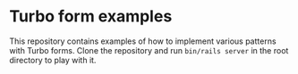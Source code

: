 # Turbo form examples

This repository contains examples of how to implement various patterns with Turbo forms. Clone the repository and run
`bin/rails server` in the root directory to play with it.
